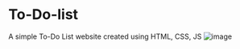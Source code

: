 # To-Do-list
A simple To-Do List website  created using HTML, CSS, JS
![image](https://github.com/DBjay01/To-Do-list/assets/99001057/53f05c53-9a96-4040-8e4b-ed72973db461)
